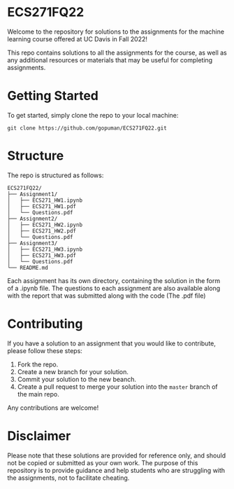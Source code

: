 # ECS271FQ22

Welcome to the repository for solutions to the assignments for the machine learning course offered at UC Davis in Fall 2022!

This repo contains solutions to all the assignments for the course, as well as any additional resources or materials that may be useful for completing assignments.

# Getting Started

To get started, simply clone the repo to your local machine:

```
git clone https://github.com/gopuman/ECS271FQ22.git
```

# Structure

The repo is structured as follows:
```
ECS271FQ22/
├── Assignment1/
│   ├── ECS271_HW1.ipynb
│   ├── ECS271_HW1.pdf
│   └── Questions.pdf
├── Assignment2/
│   ├── ECS271_HW2.ipynb
│   ├── ECS271_HW2.pdf
│   └── Questions.pdf
├── Assignment3/
│   ├── ECS271_HW3.ipynb
│   ├── ECS271_HW3.pdf
│   └── Questions.pdf
└── README.md
```

Each assignment has its own directory, containing the solution in the form of a .ipynb file. The questions to each assignment are also available along with the report that was submitted along with the code (The .pdf file)

# Contributing

If you have a solution to an assignment that you would like to contribute, please follow these steps:

1. Fork the repo.
2. Create a new branch for your solution.
3. Commit your solution to the new beanch.
4. Create a pull request to merge your solution into the `master` branch of the main repo.

Any contributions are welcome!

# Disclaimer

Please note that these solutions are provided for reference only, and should not be copied or submitted as your own work. The purpose of this repository is to provide guidance and help students who are struggling with the assignments, not to facilitate cheating.
